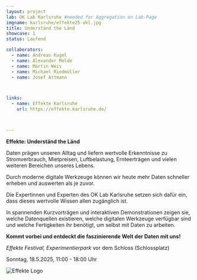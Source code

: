 ```yaml
---
layout: project
lab: OK Lab Karlsruhe #needed for Aggregation on Lab-Page
imgname: karlsruhe/effekte25-okl.jpg
title: Underständ the Länd
showcase: 1
status: Laufend

collaborators:
  - name: Andreas Kugel
  - name: Alexander Melde
  - name: Martin Weis
  - name: Michael Riedmüller
  - name: Josef Attmann



links:
  - name: Effekte Karlsruhe
    url: https://effekte.karlsruhe.de/



---
```


**Effekte: Underständ the Länd** 


Daten prägen unseren Alltag
und liefern wertvolle
Erkenntnisse zu
Stromverbrauch,
Mietpreisen, Luftbelastung,
Ernteerträgen und vielen
weiteren Bereichen unseres
Lebens. 

Durch moderne
digitale Werkzeuge können
wir heute mehr Daten
schneller erheben und
auswerten als je zuvor.


Die Expertinnen und
Experten des OK Lab
Karlsruhe setzen sich dafür
ein, dass dieses wertvolle
Wissen allen zugänglich ist.

In spannenden
Kurzvorträgen und
interaktiven
Demonstrationen zeigen sie,
welche Datenquellen
existieren, welche digitalen
Werkzeuge verfügbar sind
und welche Fertigkeiten ihr
benötigt, um selbst mit
Daten zu arbeiten.


**Kommt vorbei und entdeckt
die faszinierende Welt der
Daten mit uns!**

*Effekte Festival, Experimentierpark* vor dem Schloss (Schlossplatz)

Sonntag, 18.5.2025, 11:00 - 18:00 Uhr

![Effekte Logo](/projects/karlsruhe/effekte2025/partner-logo.png)
